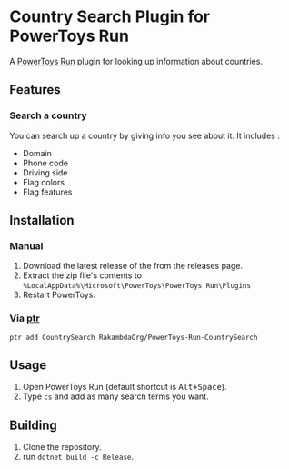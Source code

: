 # Country Search Plugin for PowerToys Run

A [PowerToys Run](https://aka.ms/PowerToysOverview_PowerToysRun) plugin for looking up information about countries.

## Features

### Search a country

You can search up a country by giving info you see about it. It includes : 
* Domain
* Phone code
* Driving side
* Flag colors
* Flag features

## Installation

### Manual

1. Download the latest release of the from the releases page.
2. Extract the zip file's contents to `%LocalAppData%\Microsoft\PowerToys\PowerToys Run\Plugins`
3. Restart PowerToys.

### Via [ptr](https://github.com/8LWXpg/ptr)

```shell
ptr add CountrySearch RakambdaOrg/PowerToys-Run-CountrySearch
```

## Usage

1. Open PowerToys Run (default shortcut is <kbd>Alt+Space</kbd>).
2. Type `cs` and add as many search terms you want.

## Building

1. Clone the repository.
2. run `dotnet build -c Release`.
